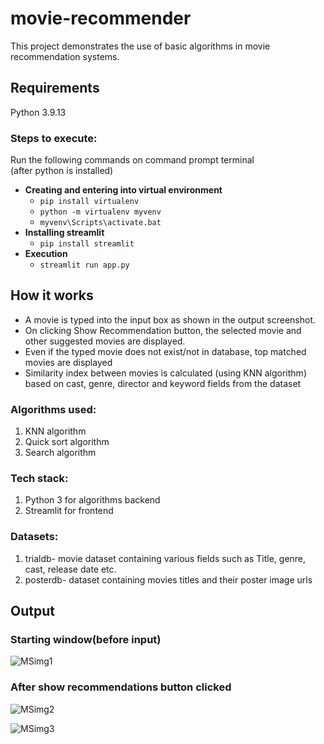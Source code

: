 # movie-recommender
This project demonstrates the use of basic algorithms in movie recommendation systems.

## Requirements
Python 3.9.13

### Steps to execute:
Run the following commands on command prompt terminal<br>
(after python is installed)
- **Creating and entering into virtual environment**
    - ```pip install virtualenv```
    - ```python -m virtualenv myvenv```
    - ```myvenv\Scripts\activate.bat```<br>
- **Installing streamlit**
    - ```pip install streamlit```<br>
- **Execution**
    - ```streamlit run app.py```

## How it works
- A movie is typed into the input box as shown in the output screenshot.
- On clicking Show Recommendation button, the selected movie and other suggested movies are displayed.
- Even if the typed movie does not exist/not in database, top matched movies are displayed
- Similarity index between movies is calculated (using KNN algorithm) based on cast, genre, director and keyword fields from the dataset


### Algorithms used:
1. KNN algorithm
2. Quick sort algorithm
3. Search algorithm

### Tech stack: 
1. Python 3 for algorithms backend
2. Streamlit for frontend

### Datasets:
1. trialdb- movie dataset containing various fields such as Title, genre, cast, release date etc.
2. posterdb- dataset containing movies titles and their poster image urls


## Output

### Starting window(before input)

![MSimg1](https://user-images.githubusercontent.com/79700331/170872022-498e7ee5-a472-4658-83ef-ee23b24b5270.jpg)

### After show recommendations button clicked

![MSimg2](https://user-images.githubusercontent.com/79700331/170872159-b58bbfd3-44d2-4ff2-99dd-43626a9f35c5.jpg)

![MSimg3](https://user-images.githubusercontent.com/79700331/170872177-103618c5-dadd-4d79-8790-d48dacbb51c1.jpg)


